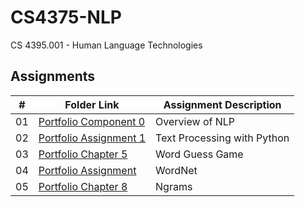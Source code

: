 # CS4375-NLP

CS 4395.001 - Human Language Technologies

##  Assignments

|   #   | Folder Link | Assignment Description |
| :---: | ----------- | ---------------------- |
|  01   |  <a href="https://github.com/linusfackler/CS4395-NLP/tree/main/Overview%20of%20NLP">Portfolio Component 0</a>   |  Overview of NLP    |
|  02   |  <a href="https://github.com/linusfackler/CS4395-NLP/tree/main/Text%20Processing%20with%20Python">Portfolio Assignment 1</a>   |  Text Processing with Python    |
|  03   |  <a href="https://github.com/linusfackler/CS4395-NLP/tree/main/Word%20Guess%20Game">Portfolio Chapter 5</a>   |  Word Guess Game    |
|  04   |  <a href="https://github.com/linusfackler/CS4395-NLP/tree/main/WordNet">Portfolio Assignment</a>   |  WordNet    |
|  05   |  <a href="https://github.com/linusfackler/CS4395-NLP/tree/main/Ngrams">Portfolio Chapter 8</a>   |  Ngrams    |
